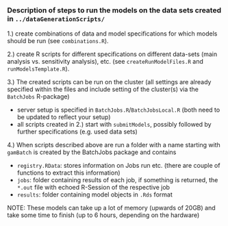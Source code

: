 ### Description of steps to run the models on the data sets created in `../dataGenerationScripts/`

1.) create combinations of data and model specifications for which models should be run (see `combinations.R`).

2.) create R scripts for different specifications on different data-sets
(main analysis vs. sensitivity analysis), etc. (see `createRunModelFiles.R` and `runModelsTemplate.R`).

3.) The created scripts can be run on the cluster (all settings are already specified within the files and include setting of the cluster(s) via the
`BatchJobs` R-package)

  - server setup is specified in `BatchJobs.R`/`BatchJobsLocal.R` (both need
  to be updated to reflect your setup)
  - all scripts created in 2.) start with `submitModels`, possibly followed
  by further specifications (e.g. used data sets)

4.) When scripts described above are run a folder with a name starting with
`gamBatch` is created by the BatchJobs package and contains

  - `registry.RData`: stores information on Jobs run etc. (there are couple of
  functions to extract this information)
  - `jobs`: folder containing results of each job, if something is returned,
  the `*.out` file with echoed R-Session of the respective job
  - `results`: folder containing model objects in `.Rds` format

NOTE: These models can take up a lot of memory (upwards of 20GB) and take some time to finish (up to 6 hours, depending on the hardware)
